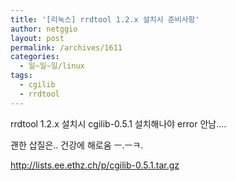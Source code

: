 ```yaml
---
title: '[리눅스] rrdtool 1.2.x 설치시 준비사항'
author: netggio
layout: post
permalink: /archives/1611
categories:
  - 일~일~일/linux
tags:
  - cgilib
  - rrdtool
---
```

rrdtool 1.2.x 설치시 cgilib-0.5.1 설치해나야 error 안남&#8230;.  
  
괜한 삽질은.. 건강에 해로움 ㅡ.ㅡㅋ.

  


<http://lists.ee.ethz.ch/p/cgilib-0.5.1.tar.gz>